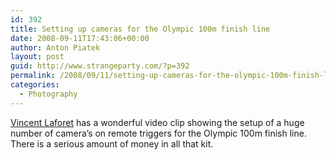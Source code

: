 ```yaml
---
id: 392
title: Setting up cameras for the Olympic 100m finish line
date: 2008-09-11T17:43:06+00:00
author: Anton Piatek
layout: post
guid: http://www.strangeparty.com/?p=392
permalink: /2008/09/11/setting-up-cameras-for-the-olympic-100m-finish-line/
categories:
  - Photography
---
```

[Vincent Laforet](http://blog.vincentlaforet.com/2008/09/04/remote-heaven-or-hell-depending-on-the-results/) has a wonderful video clip showing the setup of a huge number of camera&#8217;s on remote triggers for the Olympic 100m finish line. There is a serious amount of money in all that kit. [  
](http://blog.vincentlaforet.com/2008/09/04/remote-heaven-or-hell-depending-on-the-results/)